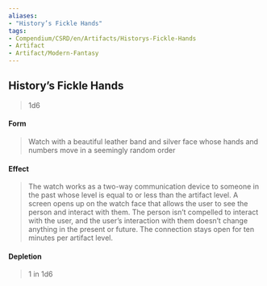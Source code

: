 ```yaml
---
aliases:
- "History’s Fickle Hands"
tags:
- Compendium/CSRD/en/Artifacts/Historys-Fickle-Hands
- Artifact
- Artifact/Modern-Fantasy
---
```


  
## History’s Fickle Hands
>1d6 
#### Form
>Watch with a beautiful leather band and silver face whose hands and numbers move in a seemingly random order 
#### Effect
> The watch works as a two-way communication device to someone in the past whose level is equal to or less than the artifact level. A screen opens up on the watch face that allows the user to see the person and interact with them. The person isn’t compelled to interact with the user, and the user’s interaction with them doesn’t change anything in the present or future. The connection stays open for ten minutes per artifact level. 


#### Depletion 
>1 in 1d6